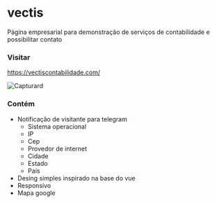 # vectis

Página empresarial para demonstração de serviços de contabilidade e possibilitar contato

### Visitar
https://vectiscontabilidade.com/

![Capturard](https://user-images.githubusercontent.com/30378367/228252978-9d89e6c5-0503-4873-a0a7-f44678ee0463.PNG)


### Contém
- Notificação de visitante para telegram
  - Sistema operacional
  - IP
  - Cep
  - Provedor de internet
  - Cidade
  - Estado
  - País
- Desing simples inspirado na base do vue
- Responsivo
- Mapa google

